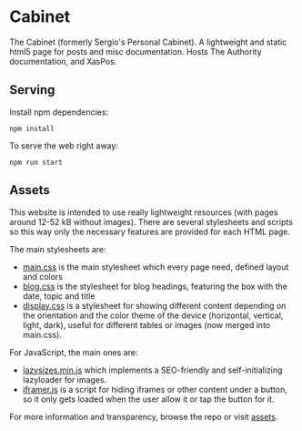 # Cabinet
The Cabinet (formerly Sergio's Personal Cabinet). A lightweight and static html5 page for posts and misc documentation. Hosts The Authority documentation, and XasPos.

## Serving
Install npm dependencies:
```
npm install
```
To serve the web right away:
```
npm run start
```

## Assets
This website is intended to use really lightweight resources (with pages around 12-52 kB without images). There are several stylesheets and scripts so this way only the necessary features are provided for each HTML page.

The main stylesheets are:
* [main.css](/assets/main.css) is the main stylesheet which every page need, defined layout and colors
* [blog.css](/assets/blog.css) is the stylesheet for blog headings, featuring the box with the date, topic and title
* [display.css](/assets/main.css) is a stylesheet for showing different content depending on the orientation and the color theme of the device (horizontal, vertical, light, dark), useful for different tables or images (now merged into main.css).

For JavaScript, the main ones are:
* [lazysizes.min.js](https://github.com/aFarkas/lazysizes) which implements a SEO-friendly and self-initializing lazyloader for images.
* [iframer.js](/assets/iframer.js) is a script for hiding iframes or other content under a button, so it only gets loaded when the user allow it or tap the button for it.

For more information and transparency, browse the repo or visit [assets](/assets).
